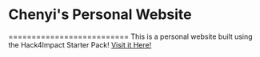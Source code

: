 # Chenyi's Personal Website

==========================
This is a personal website built using the Hack4Impact Starter Pack!
[Visit it Here!](https://chenyizhao14.github.io)
